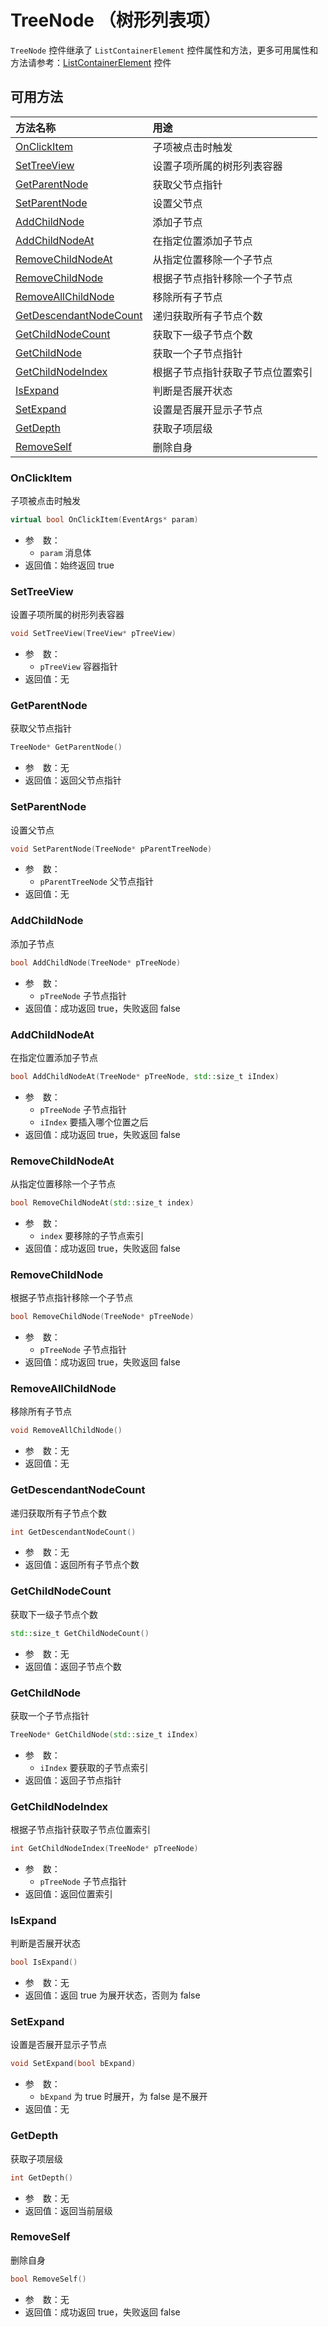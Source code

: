﻿# TreeNode （树形列表项）

`TreeNode` 控件继承了 `ListContainerElement` 控件属性和方法，更多可用属性和方法请参考：[ListContainerElement](ListContainerElement.md) 控件

## 可用方法

| 方法名称 | 用途 |
| :--- | :--- |
| [OnClickItem](#OnClickItem) | 子项被点击时触发 |
| [SetTreeView](#SetTreeView) | 设置子项所属的树形列表容器 |
| [GetParentNode](#GetParentNode) | 获取父节点指针 |
| [SetParentNode](#SetParentNode) | 设置父节点 |
| [AddChildNode](#AddChildNode) | 添加子节点 |
| [AddChildNodeAt](#AddChildNodeAt) | 在指定位置添加子节点 |
| [RemoveChildNodeAt](#RemoveChildNodeAt) | 从指定位置移除一个子节点 |
| [RemoveChildNode](#RemoveChildNode) | 根据子节点指针移除一个子节点 |
| [RemoveAllChildNode](#RemoveAllChildNode) | 移除所有子节点 |
| [GetDescendantNodeCount](#GetDescendantNodeCount) | 递归获取所有子节点个数 |
| [GetChildNodeCount](#GetChildNodeCount) | 获取下一级子节点个数 |
| [GetChildNode](#GetChildNode) | 获取一个子节点指针 |
| [GetChildNodeIndex](#GetChildNodeIndex) | 根据子节点指针获取子节点位置索引 |
| [IsExpand](#IsExpand) | 判断是否展开状态 |
| [SetExpand](#SetExpand) | 设置是否展开显示子节点 |
| [GetDepth](#GetDepth) | 获取子项层级 |
| [RemoveSelf](#RemoveSelf) | 删除自身 |


### OnClickItem

子项被点击时触发

```cpp
virtual bool OnClickItem(EventArgs* param)
```

 - 参&emsp;数：  
    - `param` 消息体
 - 返回值：始终返回 true

### SetTreeView

设置子项所属的树形列表容器

```cpp
void SetTreeView(TreeView* pTreeView)
```

 - 参&emsp;数：  
    - `pTreeView` 容器指针
 - 返回值：无

### GetParentNode

获取父节点指针

```cpp
TreeNode* GetParentNode()
```

 - 参&emsp;数：无  
 - 返回值：返回父节点指针

### SetParentNode

设置父节点

```cpp
void SetParentNode(TreeNode* pParentTreeNode)
```

 - 参&emsp;数：  
    - `pParentTreeNode` 父节点指针
 - 返回值：无

### AddChildNode

添加子节点

```cpp
bool AddChildNode(TreeNode* pTreeNode)
```

 - 参&emsp;数：  
    - `pTreeNode` 子节点指针
 - 返回值：成功返回 true，失败返回 false

### AddChildNodeAt

在指定位置添加子节点

```cpp
bool AddChildNodeAt(TreeNode* pTreeNode, std::size_t iIndex)
```

 - 参&emsp;数：  
    - `pTreeNode` 子节点指针
    - `iIndex` 要插入哪个位置之后
 - 返回值：成功返回 true，失败返回 false

### RemoveChildNodeAt

从指定位置移除一个子节点

```cpp
bool RemoveChildNodeAt(std::size_t index)
```

 - 参&emsp;数：  
    - `index` 要移除的子节点索引
 - 返回值：成功返回 true，失败返回 false

### RemoveChildNode

根据子节点指针移除一个子节点

```cpp
bool RemoveChildNode(TreeNode* pTreeNode)
```

 - 参&emsp;数：  
    - `pTreeNode` 子节点指针
 - 返回值：成功返回 true，失败返回 false

### RemoveAllChildNode

移除所有子节点

```cpp
void RemoveAllChildNode()
```

 - 参&emsp;数：无  
 - 返回值：无

### GetDescendantNodeCount

递归获取所有子节点个数

```cpp
int GetDescendantNodeCount()
```

 - 参&emsp;数：无  
 - 返回值：返回所有子节点个数

### GetChildNodeCount

获取下一级子节点个数

```cpp
std::size_t GetChildNodeCount()
```

 - 参&emsp;数：无  
 - 返回值：返回子节点个数

### GetChildNode

获取一个子节点指针

```cpp
TreeNode* GetChildNode(std::size_t iIndex)
```

 - 参&emsp;数：  
    - `iIndex` 要获取的子节点索引
 - 返回值：返回子节点指针

### GetChildNodeIndex

根据子节点指针获取子节点位置索引

```cpp
int	GetChildNodeIndex(TreeNode* pTreeNode)
```

 - 参&emsp;数：  
    - `pTreeNode` 子节点指针
 - 返回值：返回位置索引

### IsExpand

判断是否展开状态

```cpp
bool IsExpand()
```

 - 参&emsp;数：无  
 - 返回值：返回 true 为展开状态，否则为 false

### SetExpand

设置是否展开显示子节点

```cpp
void SetExpand(bool bExpand)
```

 - 参&emsp;数：  
    - `bExpand` 为 true 时展开，为 false 是不展开
 - 返回值：无

### GetDepth

获取子项层级

```cpp
int GetDepth()
```

 - 参&emsp;数：无  
 - 返回值：返回当前层级

### RemoveSelf

删除自身

```cpp
bool RemoveSelf()
```

 - 参&emsp;数：无  
 - 返回值：成功返回 true，失败返回 false
